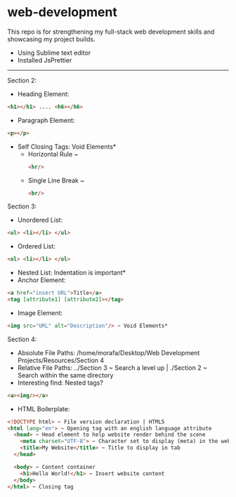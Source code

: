# web-development
This repo is for strengthening my full-stack web development skills and showcasing my project builds.
- Using Sublime text editor
- Installed JsPrettier
-----------------------------
Section 2:
- Heading Element:
```html
<h1></h1> .... <h6></h6>
```
- Paragraph Element:
```html
<p></p>
```
- Self Closing Tags: Void Elements*
  - Horizontal Rule ~
    ```html
    <hr/>
    ```
  - Single Line Break ~
    ```html
    <br/>
    ```

Section 3:
- Unordered List:
```html
<ul> <li></li> </ul>
```
- Ordered List:
```html
<ol> <li></li> </ol>
```
- Nested List: Indentation is important*
- Anchor Element:
```html
<a href="insert URL">Title</a>
<tag [attribute1] [attribute2]></tag>
```
- Image Element:
```html
<img src="URL" alt="Description"/> ~ Void Elements*
```

Section 4:
- Absolute File Paths: /home/morafa/Desktop/Web Development Projects/Resources/Section 4
- Relative File Paths: ../Section 3 ~ Search a level up | ./Section 2 ~ Search within the same directory
- Interesting find: Nested tags?
```html
<a><img/></a>
```
- HTML Boilerplate:
```html
<!DOCTYPE html> ~ File version declaration | HTML5
<html lang="en"> ~ Opening tag with an english language attribute
  <head> ~ Head element to help website render behind the scene
    <meta charset="UTF-8"> ~ Character set to display (meta) in the website
    <title>My Website</title> ~ Title to display in tab
  </head>

  <body> ~ Content container
    <h1>Hello World!</h1> ~ Insert website content
  </body>
</html> ~ Closing tag
```
